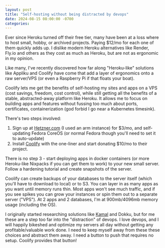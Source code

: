 ```yaml
---
layout: post
title: "Self-hosting without being distracted by devops"
date: 2024-08-15 08:00:00 -0700
categories:
---
```


Ever since Heroku turned off their free tier, many have been at a loss where to host small, hobby, or archived projects. Paying $12/mo for each one of them quickly adds up. I dislike modern Heroku alternatives like Render, Fly.io and others as they cost as much as Heroku, but are not as ergonomic in my opinion. 

Like many, I've recently discovered how far along "Heroku-like" solutions like Appliku and Coolify have come that add a layer of ergonomics onto a raw server/VPS (or even a Raspberry Pi if that floats your boat). 

Coolify lets me get the benefits of self-hosting my sites and apps on a VPS (cost savings, freedom, cost control), while still getting all the benefits of a stable, abstracted-away platform like Heroku. It allows me to focus on building apps and features without fussing too much about ports, certificates, containerization (god forbid I go near a Kubernetes timesink). 

There's two steps involved:

1.  Sign up at [Hetzner.com](https://hetzner.com) (I used an arm instance) for $3/mo, and self-updating Fedora CoreOS (or normal Fedora though you'll need to set it to auto-update)
2.  Install [Coolify](https://coolify.io/self-hosted) with the one-liner and start donating $10/mo to their project.

There is no step 3 - start deploying apps in docker containers (or more Heroku-like Nixpacks if you can get them to work) to your new small server. Follow a hardening tutorial and create snapshots of the server.

Coolify can create backups of your databases to the server itself (which you'll have to download to local) or to S3. You can layer in as many apps as you want until memory runs thin. Most apps won't see much traffic, and if you see spikes you can grow your instances or spin them out to a separate server ("VPS"). At 2 apps and 2 databases, I'm at 900mb/4096mb memory usage (including the OS).

I originally started researching solutions like [Kamal](https://kamal-deploy.org/) and Dokku, but for me these are a step too far into the "distraction" of devops. I love devops, and I will happily bikeshed and optimize my servers all day without getting any profitable/valuable work done. I need to keep myself away from these these choices and abstract them away. I need a button to push that requires no setup. Coolify provides that button!
